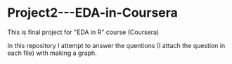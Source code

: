 # Project2---EDA-in-Coursera
This is final project for "EDA in R" course (Coursera)

In this repository I attempt to answer the quentions (I attach the question in each file) with making a graph.
